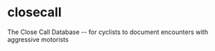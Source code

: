 closecall
=========

The Close Call Database -- for cyclists to document encounters with aggressive motorists
